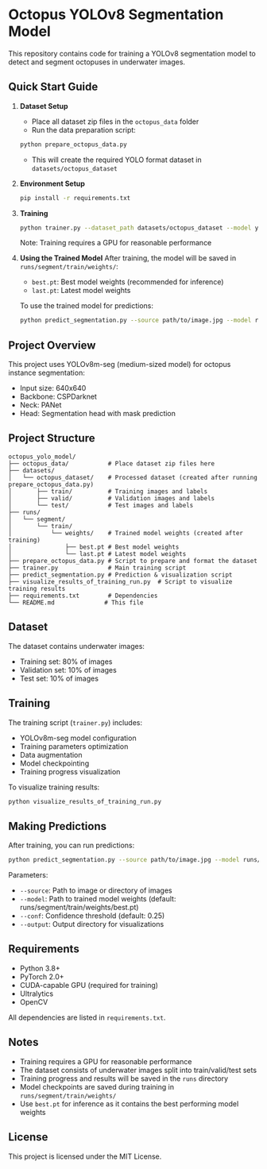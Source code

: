 # Octopus YOLOv8 Segmentation Model

This repository contains code for training a YOLOv8 segmentation model to detect and segment octopuses in underwater images.

## Quick Start Guide

1. **Dataset Setup**

   - Place all dataset zip files in the `octopus_data` folder
   - Run the data preparation script:

   ```bash
   python prepare_octopus_data.py
   ```

   - This will create the required YOLO format dataset in `datasets/octopus_dataset`

2. **Environment Setup**

   ```bash
   pip install -r requirements.txt
   ```

3. **Training**

   ```bash
   python trainer.py --dataset_path datasets/octopus_dataset --model yolov8n.pt --epochs 100 --imgsz 640 --batch 16 --device 0
   ```

   Note: Training requires a GPU for reasonable performance

4. **Using the Trained Model**
   After training, the model will be saved in `runs/segment/train/weights/`:

   - `best.pt`: Best model weights (recommended for inference)
   - `last.pt`: Latest model weights

   To use the trained model for predictions:

   ```bash
   python predict_segmentation.py --source path/to/image.jpg --model runs/segment/train/weights/best.pt --output predictions
   ```

## Project Overview

This project uses YOLOv8m-seg (medium-sized model) for octopus instance segmentation:

- Input size: 640x640
- Backbone: CSPDarknet
- Neck: PANet
- Head: Segmentation head with mask prediction

## Project Structure

```
octopus_yolo_model/
├── octopus_data/           # Place dataset zip files here
├── datasets/
│   └── octopus_dataset/    # Processed dataset (created after running prepare_octopus_data.py)
│       ├── train/          # Training images and labels
│       ├── valid/          # Validation images and labels
│       └── test/           # Test images and labels
├── runs/
│   └── segment/
│       └── train/
│           └── weights/    # Trained model weights (created after training)
│               ├── best.pt # Best model weights
│               └── last.pt # Latest model weights
├── prepare_octopus_data.py # Script to prepare and format the dataset
├── trainer.py              # Main training script
├── predict_segmentation.py # Prediction & visualization script
├── visualize_results_of_training_run.py  # Script to visualize training results
├── requirements.txt        # Dependencies
└── README.md              # This file
```

## Dataset

The dataset contains underwater images:

- Training set: 80% of images
- Validation set: 10% of images
- Test set: 10% of images

## Training

The training script (`trainer.py`) includes:

- YOLOv8m-seg model configuration
- Training parameters optimization
- Data augmentation
- Model checkpointing
- Training progress visualization

To visualize training results:

```bash
python visualize_results_of_training_run.py
```

## Making Predictions

After training, you can run predictions:

```bash
python predict_segmentation.py --source path/to/image.jpg --model runs/segment/train/weights/best.pt --output predictions
```

Parameters:

- `--source`: Path to image or directory of images
- `--model`: Path to trained model weights (default: runs/segment/train/weights/best.pt)
- `--conf`: Confidence threshold (default: 0.25)
- `--output`: Output directory for visualizations

## Requirements

- Python 3.8+
- PyTorch 2.0+
- CUDA-capable GPU (required for training)
- Ultralytics
- OpenCV

All dependencies are listed in `requirements.txt`.

## Notes

- Training requires a GPU for reasonable performance
- The dataset consists of underwater images split into train/valid/test sets
- Training progress and results will be saved in the `runs` directory
- Model checkpoints are saved during training in `runs/segment/train/weights/`
- Use `best.pt` for inference as it contains the best performing model weights

## License

This project is licensed under the MIT License.
